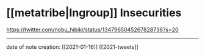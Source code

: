 # [[metatribe|Ingroup]] Insecurities
https://twitter.com/nobu_hibiki/status/1347965045267828736?s=20

___
date of note creation: [[2021-01-16]]
[[2021-tweets]]

